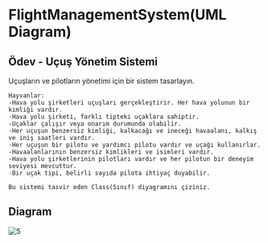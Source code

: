 # FlightManagementSystem(UML Diagram)

## Ödev - Uçuş Yönetim Sistemi

Uçuşların ve pilotların yönetimi için bir sistem tasarlayın.

```
Hayvanlar:
-Hava yolu şirketleri uçuşları gerçekleştirir. Her hava yolunun bir kimliği vardır.
-Hava yolu şirketi, farklı tipteki uçaklara sahiptir.
-Uçaklar çalışır veya onarım durumunda olabilir.
-Her uçuşun benzersiz kimliği, kalkacağı ve ineceği havaalanı, kalkış ve iniş saatleri vardır.
-Her uçuşun bir pilotu ve yardımcı pilotu vardır ve uçağı kullanırlar.
-Havaalanlarının benzersiz kimlikleri ve isimleri vardır.
-Hava yolu şirketlerinin pilotları vardır ve her pilotun bir deneyim seviyesi mevcuttur.
-Bir uçak tipi, belirli sayıda pilota ihtiyaç duyabilir.

Bu sistemi tasvir eden Class(Sınıf) diyagramını çiziniz.
```

## Diagram

![5](https://user-images.githubusercontent.com/100076932/166243853-cd4ccf15-9109-481b-b084-ac64b59750a6.png)

